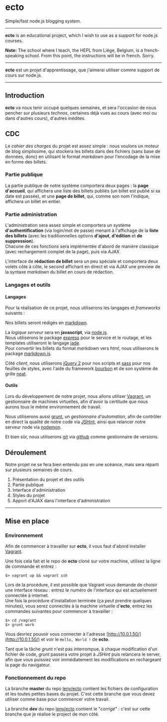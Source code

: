 # ecto

Simple/fast node.js blogging system.

* * *

**ecto** is an educational project, which I wish to use as a support for node.js courses.

**Note:** The school where I teach, the HEPL from Liège, Belgium, is a french-speaking school. From this point, the instructions will be in french. Sorry.

* * *

**ecto** est un projet d'apprentissage, que j'aimerai utiliser comme support de cours sur node.js.

* * *

## Introduction

**ecto** va nous tenir occupé quelques semaines, et sera l'occasion de nous pencher sur plusieurs *technos*, certaines déjà vues au cours (avec moi ou dans d'autres cours), d'autres inédites.

## CDC

Le *cahier des charges* du projet est assez simple : nous voulons un moteur de blog simplissime, qui stockera les billets dans des fichiers (sans base de données, donc) en utilisant le format *markdown* pour l'encodage de la mise en forme des billets.

### Partie publique

La partie publique de notre système comportera deux pages : la **page d'accueil**, qui affichera une liste des billets publiés (un billet est publié si sa date est passée), et une **page de billet**, qui, comme son nom l'indique, affichera un billet en entier.

### Partie administration

L'administration sera assez simple et comportera un système **d'authentification** (via login/mot de passe) menant à l'affichage de la **liste des billets** (avec les traditionnelles options **d'ajout**, **d'édition** et **de suppression**).  
Chacune de ces fonctions sera implémentée d'abord de manière classique (avec rechargement complet de la page), puis via *AJAX*.

L'interface de **rédaction de billet** sera un peu spéciale et comportera deux volets côte à côte, le second affichant en direct et via *AJAX* une preview de la syntaxe *markdown* du billet en cours de rédaction.

### Langages et outils

#### Langages

Pour la réalisation de ce projet, nous utiliserons les langages et *frameworks* suivants :

Nos billets seront rédigés en [markdown](http://daringfireball.net/projects/markdown/).

La *logique serveur* sera en **javascript**, via [node.js](http://nodejs.org).  
Nous utiliserons le package [express](http://expressjs.com) pour le service et le routage, et les templates utiliseront le langage [jade](http://jade-lang.com).  
Pour convertir les billets du format *markdown* vers *html*, nous utiliserons le package [markdown.js](http://github.com/evilstreak/markdown-js).

Côté *client*, nous utiliserons [jQuery 2](http://jquery.com) pour nos scripts et [sass](http://sass-lang.com) pour nos feuilles de styles, avec l'aide du framework [bourbon](http://bourbon.io) et de son système de grille [neat](http://neat.bourbon.io).

#### Outils

Lors du développement de notre projet, nous allons utiliser [Vagrant](http://www.vagrantup.com/), un gestionnaire de machines virtuelles, afin d'avoir la certitude que nous aurons tous le même environnement de travail.

Nous utiliserons aussi [grunt](http://gruntjs.com), un *gestionnaire d'automation*, afin de contrôler en direct la qualité de notre code via [JSHint](http://www.jshint.com), ainsi que relancer notre serveur node via [nodemon](http://remy.github.io/nodemon/).

Et bien sûr, nous utiliserons [git](http://git-scm.com) via [github](http://github.com) comme gestionnaire de versions.

## Déroulement

Notre projet ne se fera bien entendu pas en une scéance, mais sera réparti sur plusieurs semaines de cours.

1. Présentation du projet et des outils
2. Partie publique
3. Interface d'administration
4. Styles du projet
5. Apport d'AJAX dans l'interface d'administration

* * *

## Mise en place

### Environnement

Afin de commencer à travailler sur **ecto**, il vous faut d'abord installer [Vagrant](http://www.vagrantup.com/).

Une fois cela fait et le repo de **ecto** cloné sur votre machine, utilisez la ligne de commande et entrez :

    $> vagrant up && vagrant ssh

Lors de la procédure, il est possible que Vagrant vous demande de choisir une interface réseau : entrez le numéro de l'interface qui est actuellement connectée à internet.  
Une fois la procédure d'installation terminée (ça peut prendre quelques minutes), vous serez connectés à la machine virtuelle d'**ecto**, entrez les commandes suivantes pour commencer à travailler :

    $> cd /vagrant
    $> grunt work

Vous devriez pouvoir vous connecter à l'adresse [http://10.0.1.50/](http://10.0.1.50/) et voir le `Hello, World !` de **ecto**.

Tant que la tâche *grunt* n'est pas interrompue, à chaque modification d'un fichier de code, *grunt* passera votre projet à *JSHint* puis relancera le server, afin que vous puissiez voir immédiatement les modifications en rechargeant la page du navigateur.

### Fonctionnement du repo

La branche **master** du repo [leny/ecto](http://github.com/leny/ecto) contient les fichiers de configuration et les toutes petites bases du projet.
C'est cette branche que vous devez utiliser comme base pour commencer votre travail.

La branche **dev** du repo [leny/ecto](http://github.com/leny/ecto) contient le "*corrigé*" : c'est sur cette branche que je réalise le project de mon côté.
